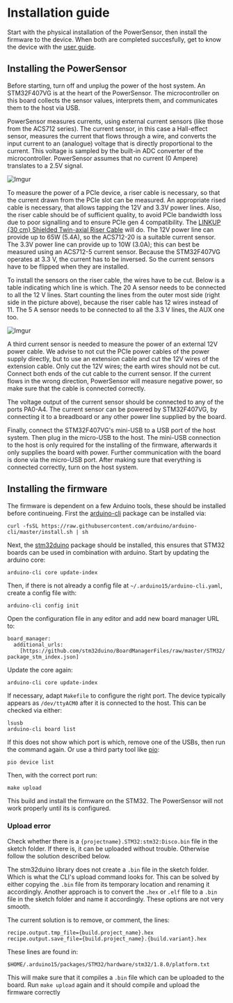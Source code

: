 # Installation guide
Start with the physical installation of the PowerSensor, then install the firmware to the device. When both are completed succesfully, get to know the device with the [user guide](USERGUIDE.md).

## Installing the PowerSensor
Before starting, turn off and unplug the power of the host system.  An STM32F407VG is at the heart of the PowerSensor.  The microcontroller on this board collects the sensor values, interprets them, and communicates them to the host via USB. 

PowerSensor measures currents, using external current sensors (like those from the ACS712 series).  The current sensor, in this case a Hall-effect sensor, measures the current that flows through a wire, and converts the input current to an (analogue) voltage that is directly proportional to the current.  This voltage is sampled by the built-in ADC converter of the microcontroller.  PowerSensor assumes that no current (0 Ampere) translates to a 2.5V signal.

![Imgur](https://i.imgur.com/K1WXNHY.jpg)

To measure the power of a PCIe device, a riser cable is necessary, so that the current drawn from the PCIe slot can be measured.  An appropriate rised cable is necessary, that allows tapping the 12V and 3.3V power lines.  Also, the riser cable should be of sufficient quality, to avoid PCIe bandwidth loss due to poor signalling and to ensure PCIe gen 4 compatibility.  The [LINKUP {30 cm} Shielded Twin-axial Riser Cable](https://linkup.one/linkup-30-cm-pcie-4-0-3-0-16x-extreme-shielded-twin-axial-riser-cable-port-extension-pcie-card-90-degree-socket/) will do.  The 12V power line can provide up to 65W (5.4A), so the ACS712-20 is a suitable current sensor.  The 3.3V power line can provide up to 10W (3.0A); this can best be measured using an ACS712-5 current sensor. Because the STM32F407VG operates at 3.3 V, the current has to be inversed. So the current sensors have to be flipped when they are installed.

To install the sensors on the riser cable, the wires have to be cut. Below is a table indicating which line is which. The 20 A sensor needs to be connected to all the 12 V lines. Start counting the lines from the outer most side (right side in the picture above), because the riser cable has 12 wires instead of 11. The 5 A sensor needs to be connected to all the 3.3 V lines, the AUX one too.

![Imgur](https://i.imgur.com/dfpgjxF.png)

A third current sensor is needed to measure the power of an external 12V power cable.  We advise to not cut the PCIe power cables of the power supply directly, but to use an extension cable and cut the 12V wires of the extension cable.  Only cut the 12V wires; the earth wires should not be cut.  Connect both ends of the cut cable to the current sensor.  If the current flows in the wrong direction, PowerSensor will measure negative power, so make sure that the cable is connected correctly.

The voltage output of the current sensor should be connected to any of the ports PA0-A4. The current sensor can be powered by STM32F407VG, by connecting it to a breadboard or any other power line supplied by the board.

Finally, connect the STM32F407VG's mini-USB to a USB port of the host system. Then plug in the micro-USB to the host. The mini-USB connection to the host is only required for the installing of the firmware, afterwards it only supplies the board with power. Further communication with the board is done via the micro-USB port. After making sure that everything is connected correctly, turn on the host system.

## Installing the firmware
The firmware is dependent on a few Arduino tools, these should be installed before continueing. First the [arduino-cli](https://github.com/arduino/arduino-cli) package can be installed via:
    
    curl -fsSL https://raw.githubusercontent.com/arduino/arduino-cli/master/install.sh | sh

Next, the [stm32duino](https://github.com/stm32duino/Arduino_Core_STM32) package should be installed, this ensures that STM32 boards can be used in combination with arduino. Start by updating the arduino core:

    arduino-cli core update-index

Then, if there is not already a config file at `~/.arduino15/arduino-cli.yaml`, create a config file with:

    arduino-cli config init

Open the configuration file in any editor and add new board manager URL to:

    board_manager:
      additional_urls:
        [https://github.com/stm32duino/BoardManagerFiles/raw/master/STM32/ package_stm_index.json]

Update the core again:

    arduino-cli core update-index

If necessary, adapt `Makefile` to configure the right port.  The device typically appears as `/dev/ttyACM0` after it is connected to the host. This can be checked via either:

    lsusb
    arduino-cli board list

If this does not show which port is which, remove one of the USBs, then run the command again. Or use a third party tool like [pio](https://platformio.org/install/cli):

    pio device list

Then, with the correct port run: 

    make upload 

This build and install the firmware on the STM32.  The PowerSensor will not work properly until its is configured.

### Upload error
Check whether there is a `{projectname}.STM32:stm32:Disco.bin` file in the sketch folder. If there is, it can be uploaded without trouble. Otherwise follow the solution described below.

The stm32duino library does not create a `.bin` file in the sketch folder. Which is what the CLI's upload command looks for. This can be solved by either copying the `.bin` file from its temporary location and renaming it accordingly. Another approach is to convert the `.hex` or `.elf` file to a `.bin` file in the sketch folder and name it accordingly. These options are not very smooth.

The current solution is to remove, or comment, the lines:

	recipe.output.tmp_file={build.project_name}.hex
	recipe.output.save_file={build.project_name}.{build.variant}.hex

These lines are found in:

	$HOME/.arduino15/packages/STM32/hardware/stm32/1.8.0/platform.txt

This will make sure that it compiles a `.bin` file which can be uploaded to the board. Run `make upload` again and it should compile and upload the firmware correctly
